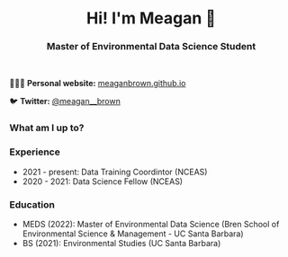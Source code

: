 <h1 align="center">Hi! I'm Meagan 🌱</h1>

<h3 align="center">Master of Environmental Data Science Student</h3>

<br>

👩🏽‍💻 **Personal website:** [meaganbrown.github.io](https://meaganbrown.github.io/)

🐦 **Twitter:** [@meagan__brown](https://twitter.com/meagan__brown)

### What am I up to? 

### Experience

- 2021 - present: Data Training Coordintor (NCEAS)
- 2020 - 2021: Data Science Fellow (NCEAS)

### Education

- MEDS (2022): Master of Environmental Data Science (Bren School of Environmental Science & Management - UC Santa Barbara)
- BS (2021): Environmental Studies (UC Santa Barbara)


<!--
**meaganbrown/meaganbrown** is a ✨ _special_ ✨ repository because its `README.md` (this file) appears on your GitHub profile.

Here are some ideas to get you started:

- 🔭 I’m currently working on ...
- 🌱 I’m currently learning ...
- 👯 I’m looking to collaborate on ...
- 🤔 I’m looking for help with ...
- 💬 Ask me about ...
- 📫 How to reach me: ...
- 😄 Pronouns: ...
- ⚡ Fun fact: ...
-->
